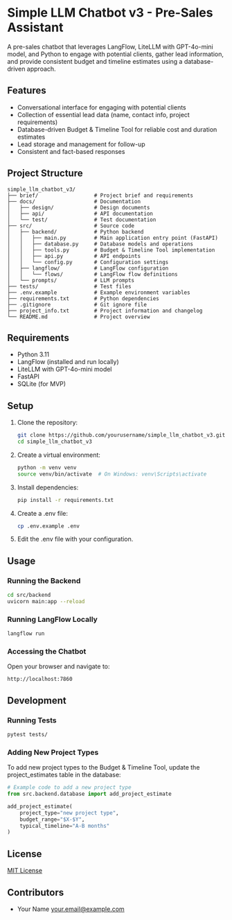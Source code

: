 # Simple LLM Chatbot v3 - Pre-Sales Assistant

A pre-sales chatbot that leverages LangFlow, LiteLLM with GPT-4o-mini model, and Python to engage with potential clients, gather lead information, and provide consistent budget and timeline estimates using a database-driven approach.

## Features

- Conversational interface for engaging with potential clients
- Collection of essential lead data (name, contact info, project requirements)
- Database-driven Budget & Timeline Tool for reliable cost and duration estimates
- Lead storage and management for follow-up
- Consistent and fact-based responses

## Project Structure

```
simple_llm_chatbot_v3/
├── brief/                  # Project brief and requirements
├── docs/                   # Documentation
│   ├── design/             # Design documents
│   ├── api/                # API documentation
│   └── test/               # Test documentation
├── src/                    # Source code
│   ├── backend/            # Python backend
│   │   ├── main.py         # Main application entry point (FastAPI)
│   │   ├── database.py     # Database models and operations
│   │   ├── tools.py        # Budget & Timeline Tool implementation
│   │   ├── api.py          # API endpoints
│   │   └── config.py       # Configuration settings
│   ├── langflow/           # LangFlow configuration
│   │   └── flows/          # LangFlow flow definitions
│   └── prompts/            # LLM prompts
├── tests/                  # Test files
├── .env.example            # Example environment variables
├── requirements.txt        # Python dependencies
├── .gitignore              # Git ignore file
├── project_info.txt        # Project information and changelog
└── README.md               # Project overview
```

## Requirements

- Python 3.11
- LangFlow (installed and run locally)
- LiteLLM with GPT-4o-mini model
- FastAPI
- SQLite (for MVP)

## Setup

1. Clone the repository:
   ```bash
   git clone https://github.com/yourusername/simple_llm_chatbot_v3.git
   cd simple_llm_chatbot_v3
   ```

2. Create a virtual environment:
   ```bash
   python -m venv venv
   source venv/bin/activate  # On Windows: venv\Scripts\activate
   ```

3. Install dependencies:
   ```bash
   pip install -r requirements.txt
   ```

4. Create a .env file:
   ```bash
   cp .env.example .env
   ```

5. Edit the .env file with your configuration.

## Usage

### Running the Backend

```bash
cd src/backend
uvicorn main:app --reload
```

### Running LangFlow Locally

```bash
langflow run
```

### Accessing the Chatbot

Open your browser and navigate to:
```
http://localhost:7860
```

## Development

### Running Tests

```bash
pytest tests/
```

### Adding New Project Types

To add new project types to the Budget & Timeline Tool, update the project_estimates table in the database:

```python
# Example code to add a new project type
from src.backend.database import add_project_estimate

add_project_estimate(
    project_type="new project type",
    budget_range="$X-$Y",
    typical_timeline="A-B months"
)
```

## License

[MIT License](LICENSE)

## Contributors

- Your Name <your.email@example.com>
